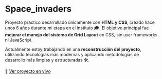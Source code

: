 # Space_invaders

Proyecto práctico desarrollado únicamente con **HTML y CSS**, creado hace unos 6 años durante mi etapa en el instituto 🎓. El objetivo principal fue **mejorar el manejo del sistema de Grid Layout** en CSS, sin usar frameworks ni JavaScript.

Actualmente estoy trabajando en una **reconstrucción del proyecto**, utilizando tecnologías más modernas y aplicando metodologías de desarrollo más limpias y estructuradas 🛠️.

🚀 [Ver proyecto en vivo](https://unai-rm.github.io/Space_invaders/)